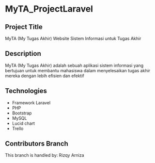 # MyTA_ProjectLaravel

## Project Title
MyTA (My Tugas Akhir)
Website Sistem Informasi untuk Tugas Akhir
## Description
MyTA (My Tugas Akhir) adalah sebuah aplikasi sistem informasi yang bertujuan untuk membantu mahasiswa dalam menyelesaikan tugas akhir mereka dengan lebih efisien dan efektif
## Technologies
- Framework Laravel
- PHP
- Bootstrap
- MySQL
- Lucid chart
- Trello
## Contributors Branch
This branch is handled by: Rizqy Arniza
